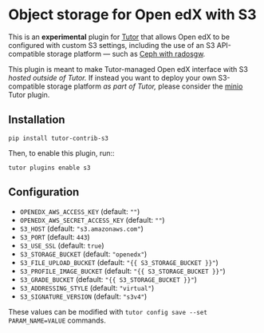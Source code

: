 Object storage for Open edX with S3
===================================

This is an **experimental** plugin for
[Tutor](https://docs.tutor.overhang.io) that allows Open edX to be
configured with custom S3 settings, including the use of an S3
API-compatible storage platform — such as [Ceph with
radosgw](https://docs.ceph.com/en/latest/radosgw/index.html).

This plugin is meant to make Tutor-managed Open edX interface with S3
*hosted outside of Tutor.* If instead you want to deploy your own
S3-compatible storage platform *as part of Tutor,* please consider the
[minio](https://github.com/overhangio/tutor-minio) Tutor plugin.

Installation
------------

    pip install tutor-contrib-s3

Then, to enable this plugin, run::

    tutor plugins enable s3

Configuration
-------------

* `OPENEDX_AWS_ACCESS_KEY` (default: `""`)
* `OPENEDX_AWS_SECRET_ACCESS_KEY` (default: `""`)
* `S3_HOST` (default: `"s3.amazonaws.com"`)
* `S3_PORT` (default: `443`)
* `S3_USE_SSL` (default: `true`)
* `S3_STORAGE_BUCKET` (default: `"openedx"`)
* `S3_FILE_UPLOAD_BUCKET` (default: `"{{ S3_STORAGE_BUCKET }}"`)
* `S3_PROFILE_IMAGE_BUCKET` (default: `"{{ S3_STORAGE_BUCKET }}"`)
* `S3_GRADE_BUCKET` (default: `"{{ S3_STORAGE_BUCKET }}"`)
* `S3_ADDRESSING_STYLE` (default: `"virtual"`)
* `S3_SIGNATURE_VERSION` (default: `"s3v4"`)

These values can be modified with `tutor config save --set
PARAM_NAME=VALUE` commands.
